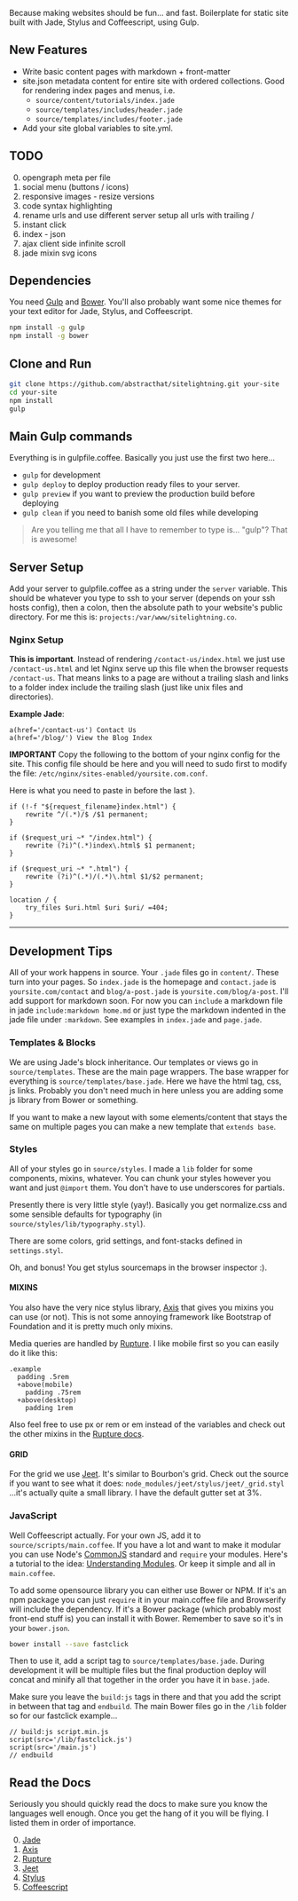 Because making websites should be fun... and fast. Boilerplate for static site built with Jade, Stylus and Coffeescript, using Gulp.

## New Features
- Write basic content pages with markdown + front-matter
- site.json metadata content for entire site with ordered collections. Good for rendering index pages and menus, i.e.
    - `source/content/tutorials/index.jade`
    - `source/templates/includes/header.jade`
    - `source/templates/includes/footer.jade`
- Add your site global variables to site.yml. 

## TODO
0. opengraph meta per file
0. social menu (buttons / icons)
0. responsive images - resize versions
0. code syntax highlighting
0. rename urls and use different server setup all urls with trailing /
0. instant click
0. index - json
0. ajax client side infinite scroll
0. jade mixin svg icons

## Dependencies
You need [Gulp](http://gulpjs.com/) and [Bower](http://bower.io/). You'll also probably want some nice themes for your text editor for Jade, Stylus, and Coffeescript.

```bash
npm install -g gulp
npm install -g bower
```

## Clone and Run

```bash
git clone https://github.com/abstracthat/sitelightning.git your-site
cd your-site
npm install
gulp
```

## Main Gulp commands
Everything is in gulpfile.coffee. Basically you just use the first two here...

- `gulp` for development
- `gulp deploy` to deploy production ready files to your server.
- `gulp preview` if you want to preview the production build before deploying
- `gulp clean` if you need to banish some old files while developing

> Are you telling me that all I have to remember to type is... "gulp"? That is awesome!

## Server Setup
Add your server to gulpfile.coffee as a string under the `server` variable. This should be whatever you type to ssh to your server (depends on your ssh hosts config), then a colon, then the absolute path to your website's public directory. For me this is: `projects:/var/www/sitelightning.co`.

### Nginx Setup
**This is important**. Instead of rendering `/contact-us/index.html` we just use `/contact-us.html` and let Nginx serve up this file when the browser requests `/contact-us`. That means links to a page are without a trailing slash and links to a folder index include the trailing slash (just like unix files and directories).

**Example Jade**:

```jade
a(href='/contact-us') Contact Us
a(href='/blog/') View the Blog Index
```

**IMPORTANT**
Copy the following to the bottom of your nginx config for the site. This config file should be here and you will need to sudo first to modify the file: `/etc/nginx/sites-enabled/yoursite.com.conf`.

Here is what you need to paste in before the last `}`.

```
if (!-f "${request_filename}index.html") {
    rewrite ^/(.*)/$ /$1 permanent;
}

if ($request_uri ~* "/index.html") {
    rewrite (?i)^(.*)index\.html$ $1 permanent;
}

if ($request_uri ~* ".html") {
    rewrite (?i)^(.*)/(.*)\.html $1/$2 permanent;
}

location / {
    try_files $uri.html $uri $uri/ =404;
}
```

---

## Development Tips
All of your work happens in source. Your `.jade` files go in `content/`. These turn into your pages. So `index.jade` is the homepage and `contact.jade` is `yoursite.com/contact` and `blog/a-post.jade` is `yoursite.com/blog/a-post`. I'll add support for markdown soon. For now you can `include` a markdown file in jade `include:markdown home.md` or just type the markdown indented in the jade file under `:markdown`. See examples in `index.jade` and `page.jade`.

### Templates & Blocks
We are using Jade's block inheritance. Our templates or views go in `source/templates`. These are the main page wrappers. The base wrapper for everything is `source/templates/base.jade`. Here we have the html tag, css, js links. Probably you don't need much in here unless you are adding some js library from Bower or something.

If you want to make a new layout with some elements/content that stays the same on multiple pages you can make a new template that `extends base`.

### Styles
All of your styles go in `source/styles`. I made a `lib` folder for some components, mixins, whatever. You can chunk your styles however you want and just `@import` them. You don't have to use underscores for partials.

Presently there is very little style (yay!). Basically you get normalize.css and some sensible defaults for typography (in `source/styles/lib/typography.styl`).

There are some colors, grid settings, and font-stacks defined in `settings.styl`.

Oh, and bonus! You get stylus sourcemaps in the browser inspector :).

#### MIXINS
You also have the very nice stylus library, [Axis](http://axis.netlify.com/) that gives you mixins you can use (or not). This is not some annoying framework like Bootstrap of Foundation and it is pretty much only mixins.

Media queries are handled by [Rupture](http://jenius.github.io/rupture/). I like mobile first so you can easily do it like this:

```stylus
.example
  padding .5rem
  +above(mobile)
    padding .75rem
  +above(desktop)
    padding 1rem
```

Also feel free to use px or rem or em instead of the variables and check out the other mixins in the [Rupture docs](http://jenius.github.io/rupture/).

#### GRID
For the grid we use [Jeet](http://jeet.gs/). It's similar to Bourbon's grid. Check out the source if you want to see what it does: `node_modules/jeet/stylus/jeet/_grid.styl` ...it's actually quite a small library. I have the default gutter set at 3%.

### JavaScript
Well Coffeescript actually. For your own JS, add it to `source/scripts/main.coffee`. If you have a lot and want to make it modular you can use Node's [CommonJS](http://wiki.commonjs.org/wiki/CommonJS) standard and `require` your modules. Here's a tutorial to the idea: [Understanding Modules](http://www.sitepoint.com/understanding-module-exports-exports-node-js/). Or keep it simple and all in `main.coffee`.

To add some opensource library you can either use Bower or NPM. If it's an npm package you can just `require` it in your main.coffee file and Browserify will include the dependency. If it's a Bower package (which probably most front-end stuff is) you can install it with Bower. Remember to save so it's in your `bower.json`.

```bash
bower install --save fastclick
```

Then to use it, add a script tag to `source/templates/base.jade`. During development it will be multiple files but the final production deploy will concat and minify all that together in the order you have it in `base.jade`.

Make sure you leave the `build:js` tags in there and that you add the script in between that tag and `endbuild`. The main Bower files go in the `/lib` folder so for our fastclick example...

```jade
// build:js script.min.js
script(src='/lib/fastclick.js')
script(src='/main.js')
// endbuild
```

## Read the Docs
Seriously you should quickly read the docs to make sure you know the languages well enough. Once you get the hang of it you will be flying. I listed them in order of importance.

0. [Jade](http://jade-lang.com/reference)
0. [Axis](http://axis.netlify.com/)
0. [Rupture](http://jenius.github.io/rupture/)
0. [Jeet](http://jeet.gs/)
0. [Stylus](http://learnboost.github.io/stylus/)
0. [Coffeescript](http://coffeescript.org/)

